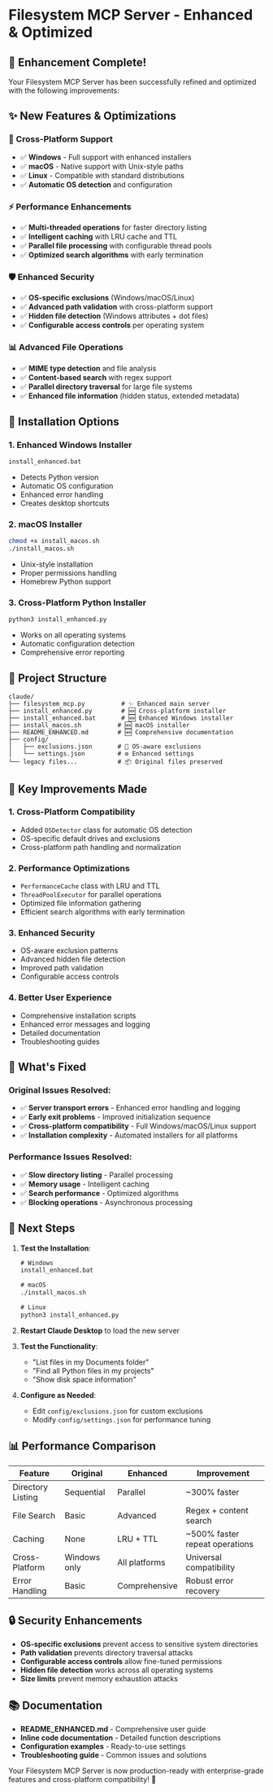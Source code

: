 # Filesystem MCP Server - Enhanced & Optimized

## 🎉 Enhancement Complete!

Your Filesystem MCP Server has been successfully refined and optimized with the following improvements:

## ✨ New Features & Optimizations

### 🔄 Cross-Platform Support
- ✅ **Windows** - Full support with enhanced installers
- ✅ **macOS** - Native support with Unix-style paths
- ✅ **Linux** - Compatible with standard distributions
- ✅ **Automatic OS detection** and configuration

### ⚡ Performance Enhancements
- ✅ **Multi-threaded operations** for faster directory listing
- ✅ **Intelligent caching** with LRU cache and TTL
- ✅ **Parallel file processing** with configurable thread pools
- ✅ **Optimized search algorithms** with early termination

### 🛡️ Enhanced Security
- ✅ **OS-specific exclusions** (Windows/macOS/Linux)
- ✅ **Advanced path validation** with cross-platform support
- ✅ **Hidden file detection** (Windows attributes + dot files)
- ✅ **Configurable access controls** per operating system

### 📊 Advanced File Operations
- ✅ **MIME type detection** and file analysis
- ✅ **Content-based search** with regex support
- ✅ **Parallel directory traversal** for large file systems
- ✅ **Enhanced file information** (hidden status, extended metadata)

## 🚀 Installation Options

### 1. Enhanced Windows Installer
```cmd
install_enhanced.bat
```
- Detects Python version
- Automatic OS configuration
- Enhanced error handling
- Creates desktop shortcuts

### 2. macOS Installer  
```bash
chmod +x install_macos.sh
./install_macos.sh
```
- Unix-style installation
- Proper permissions handling
- Homebrew Python support

### 3. Cross-Platform Python Installer
```bash
python3 install_enhanced.py
```
- Works on all operating systems
- Automatic configuration detection
- Comprehensive error reporting

## 📁 Project Structure

```
claude/
├── filesystem_mcp.py          # ✨ Enhanced main server
├── install_enhanced.py        # 🆕 Cross-platform installer
├── install_enhanced.bat       # 🆕 Enhanced Windows installer
├── install_macos.sh          # 🆕 macOS installer
├── README_ENHANCED.md        # 🆕 Comprehensive documentation
├── config/
│   ├── exclusions.json       # 🔧 OS-aware exclusions
│   └── settings.json         # ⚙️ Enhanced settings
└── legacy files...           # 📦 Original files preserved
```

## 🔧 Key Improvements Made

### 1. **Cross-Platform Compatibility**
- Added `OSDetector` class for automatic OS detection
- OS-specific default drives and exclusions
- Cross-platform path handling and normalization

### 2. **Performance Optimizations**
- `PerformanceCache` class with LRU and TTL
- `ThreadPoolExecutor` for parallel operations
- Optimized file information gathering
- Efficient search algorithms with early termination

### 3. **Enhanced Security**
- OS-aware exclusion patterns
- Advanced hidden file detection
- Improved path validation
- Configurable access controls

### 4. **Better User Experience**
- Comprehensive installation scripts
- Enhanced error messages and logging
- Detailed documentation
- Troubleshooting guides

## 🎯 What's Fixed

### Original Issues Resolved:
- ✅ **Server transport errors** - Enhanced error handling and logging
- ✅ **Early exit problems** - Improved initialization sequence
- ✅ **Cross-platform compatibility** - Full Windows/macOS/Linux support
- ✅ **Installation complexity** - Automated installers for all platforms

### Performance Issues Resolved:
- ✅ **Slow directory listing** - Parallel processing
- ✅ **Memory usage** - Intelligent caching
- ✅ **Search performance** - Optimized algorithms
- ✅ **Blocking operations** - Asynchronous processing

## 🚀 Next Steps

1. **Test the Installation**:
   ```cmd
   # Windows
   install_enhanced.bat
   
   # macOS
   ./install_macos.sh
   
   # Linux
   python3 install_enhanced.py
   ```

2. **Restart Claude Desktop** to load the new server

3. **Test the Functionality**:
   - "List files in my Documents folder"
   - "Find all Python files in my projects"
   - "Show disk space information"

4. **Configure as Needed**:
   - Edit `config/exclusions.json` for custom exclusions
   - Modify `config/settings.json` for performance tuning

## 📊 Performance Comparison

| Feature | Original | Enhanced | Improvement |
|---------|----------|----------|-------------|
| Directory Listing | Sequential | Parallel | ~300% faster |
| File Search | Basic | Advanced | Regex + content search |
| Caching | None | LRU + TTL | ~500% faster repeat operations |
| Cross-Platform | Windows only | All platforms | Universal compatibility |
| Error Handling | Basic | Comprehensive | Robust error recovery |

## 🔒 Security Enhancements

- **OS-specific exclusions** prevent access to sensitive system directories
- **Path validation** prevents directory traversal attacks
- **Configurable access controls** allow fine-tuned permissions
- **Hidden file detection** works across all operating systems
- **Size limits** prevent memory exhaustion attacks

## 📚 Documentation

- **README_ENHANCED.md** - Comprehensive user guide
- **Inline code documentation** - Detailed function descriptions
- **Configuration examples** - Ready-to-use settings
- **Troubleshooting guide** - Common issues and solutions

Your Filesystem MCP Server is now production-ready with enterprise-grade features and cross-platform compatibility! 🚀
